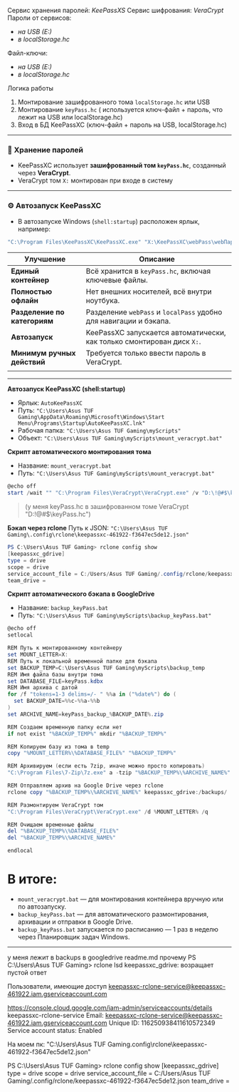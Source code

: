 Сервис хранения паролей: *KeePassXS*
Сервис шифрования: *VeraCrypt*
Пароли от сервисов: 
- *на USB (E:)*
- *в localStorage.hc*

Файл-ключи: 
- *на USB (E:)*
- *в localStorage.hc*

Логика работы
1. Монтирование  зашифрованного тома `localStorage.hc` или USB
2. Монтирование `keyPass.hc` ( используется ключ-файл + пароль, что лежит на USB или localStorage.hc)
3. Вход в БД KeePassXC (ключ-файл + пароль на USB, localStorage.hc)

***
### 🔐 **Хранение паролей**

- KeePassXC использует **зашифрованный том `keyPass.hc`**, созданный через **VeraCrypt**.
- VeraCrypt том `X:`  монтирован при входе в систему

---

### ⚙️ **Автозапуск KeePassXC**

- В автозапуске Windows (`shell:startup`) расположен ярлык, например:

```powershell
"C:\Program Files\KeePassXC\KeePassXC.exe" "X:\KeePassXC\webPass\webПароли.kdbx" --keyfile "X:\KeePassXC\webPass\webKeyPass.keyx"
```

| Улучшение                    | Описание                                                               |
| ---------------------------- | ---------------------------------------------------------------------- |
| **Единый контейнер**         | Всё хранится в `keyPass.hc`, включая ключевые файлы.                   |
| **Полностью офлайн**         | Нет внешних носителей, всё внутри ноутбука.                            |
| **Разделение по категориям** | Разделение `webPass` и `localPass` удобно для навигации и бэкапа.      |
| **Автозапуск**               | KeePassXC запускается автоматически, как только смонтирован диск `X:`. |
| **Минимум ручных действий**  | Требуется только ввести пароль в VeraCrypt.                            |
|                              |                                                                        |
***
**Автозапуск KeePassXC (shell:startup)** 
- Ярлык: `AutoKeePassXC`
- Путь: `"C:\Users\Asus TUF Gaming\AppData\Roaming\Microsoft\Windows\Start Menu\Programs\Startup\AutoKeePassXC.lnk"`
- Рабочая папка: `"C:\Users\Asus TUF Gaming\myScripts"`
- Объект: `"C:\Users\Asus TUF Gaming\myScripts\mount_veracrypt.bat"`

**Скрипт автоматического монтирования тома**
- Название: `mount_veracrypt.bat`
- Путь: `"C:\Users\Asus TUF Gaming\myScripts\mount_veracrypt.bat"`
```powershell
@echo off
start /wait "" "C:\Program Files\VeraCrypt\VeraCrypt.exe" /v "D:\!@#$\keyPass.hc" /l X /q /m rm /a
```

> (у меня keyPass.hc в зашифрованном томе VeraCrypt "D:\!@#$\keyPass.hc")

**Бэкап через rclone**
Путь к JSON:   `"C:\Users\Asus TUF Gaming\.config\rclone\keepassxc-461922-f3647ec5de12.json"`
```powershell
PS C:\Users\Asus TUF Gaming> rclone config show
[keepassxc_gdrive]
type = drive
scope = drive
service_account_file = C:/Users/Asus TUF Gaming/.config/rclone/keepassxc-461922-f3647ec5de12.json
team_drive =
```

**Скрипт автоматического бэкапа в GoogleDrive**
- Название: `backup_keyPass.bat`
- Путь: `"C:\Users\Asus TUF Gaming\myScripts\backup_keyPass.bat"`

```powershell
@echo off
setlocal

REM Путь к монтированному контейнеру
set MOUNT_LETTER=X:
REM Путь к локальной временной папке для бэкапа
set BACKUP_TEMP=C:\Users\Asus TUF Gaming\myScripts\backup_temp
REM Имя файла базы внутри тома
set DATABASE_FILE=keyPass.kdbx
REM Имя архива с датой
for /f "tokens=1-3 delims=/- " %%a in ("%date%") do (
  set BACKUP_DATE=%%c-%%a-%%b
)
set ARCHIVE_NAME=keyPass_backup_%BACKUP_DATE%.zip

REM Создаем временную папку если нет
if not exist "%BACKUP_TEMP%" mkdir "%BACKUP_TEMP%"

REM Копируем базу из тома в temp
copy "%MOUNT_LETTER%\%DATABASE_FILE%" "%BACKUP_TEMP%"

REM Архивируем (если есть 7zip, иначе можно просто копировать)
"C:\Program Files\7-Zip\7z.exe" a -tzip "%BACKUP_TEMP%\%ARCHIVE_NAME%" "%BACKUP_TEMP%\%DATABASE_FILE%"

REM Отправляем архив на Google Drive через rclone
rclone copy "%BACKUP_TEMP%\%ARCHIVE_NAME%" keepassxc_gdrive:/backups/

REM Размонтируем VeraCrypt том
"C:\Program Files\VeraCrypt\VeraCrypt.exe" /d %MOUNT_LETTER% /q

REM Очищаем временные файлы
del "%BACKUP_TEMP%\%DATABASE_FILE%"
del "%BACKUP_TEMP%\%ARCHIVE_NAME%"

endlocal

```
# В итоге:
- `mount_veracrypt.bat` — для монтирования контейнера вручную или по автозапуску.
- `backup_keyPass.bat` — для автоматического размонтирования, архивации и отправки в Google Drive.
- `backup_keyPass.bat` запускается по расписанию — 1 раз в неделю через Планировщик задач Windows.
---

у меня лежит в backups в googledrive readme.md
прочему PS C:\Users\Asus TUF Gaming> rclone lsd keepassxc_gdrive: возращает пустой ответ

Пользователи, имеющие доступ
keepassxc-rclone-service@keepassxc-461922.iam.gserviceaccount.com

https://console.cloud.google.com/iam-admin/serviceaccounts/details
keepassxc-rclone-service 
Email: keepassxc-rclone-service@keepassxc-461922.iam.gserviceaccount.com 
Unique ID: 116250938411610572349 
Service account status:  Enabled 

На моем пк: "C:\Users\Asus TUF Gaming\.config\rclone\keepassxc-461922-f3647ec5de12.json"

PS C:\Users\Asus TUF Gaming> rclone config show
[keepassxc_gdrive]
type = drive
scope = drive
service_account_file = C:/Users/Asus TUF Gaming/.config/rclone/keepassxc-461922-f3647ec5de12.json
team_drive =